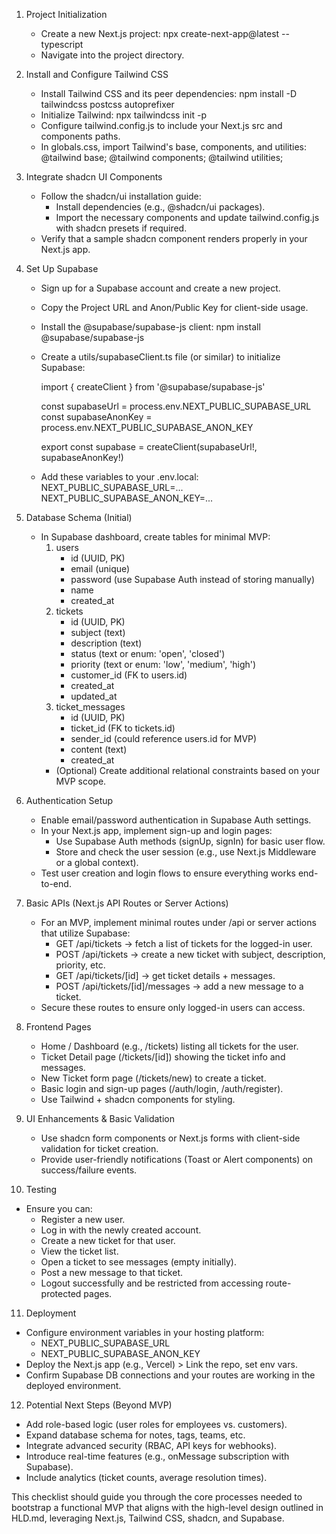 1. Project Initialization
   - Create a new Next.js project: npx create-next-app@latest --typescript
   - Navigate into the project directory.

2. Install and Configure Tailwind CSS
   - Install Tailwind CSS and its peer dependencies:
     npm install -D tailwindcss postcss autoprefixer
   - Initialize Tailwind:
     npx tailwindcss init -p
   - Configure tailwind.config.js to include your Next.js src and components paths.
   - In globals.css, import Tailwind's base, components, and utilities:
     @tailwind base;
     @tailwind components;
     @tailwind utilities;

3. Integrate shadcn UI Components
   - Follow the shadcn/ui installation guide:
     - Install dependencies (e.g., @shadcn/ui packages).
     - Import the necessary components and update tailwind.config.js with shadcn presets if required.
   - Verify that a sample shadcn component renders properly in your Next.js app.

4. Set Up Supabase
   - Sign up for a Supabase account and create a new project.
   - Copy the Project URL and Anon/Public Key for client-side usage.
   - Install the @supabase/supabase-js client: npm install @supabase/supabase-js
   - Create a utils/supabaseClient.ts file (or similar) to initialize Supabase:
     
     import { createClient } from '@supabase/supabase-js'

     const supabaseUrl = process.env.NEXT_PUBLIC_SUPABASE_URL
     const supabaseAnonKey = process.env.NEXT_PUBLIC_SUPABASE_ANON_KEY

     export const supabase = createClient(supabaseUrl!, supabaseAnonKey!)
   
   - Add these variables to your .env.local:  
     NEXT_PUBLIC_SUPABASE_URL=...
     NEXT_PUBLIC_SUPABASE_ANON_KEY=...

5. Database Schema (Initial)
   - In Supabase dashboard, create tables for minimal MVP:
     1. users
        - id (UUID, PK)
        - email (unique)
        - password (use Supabase Auth instead of storing manually)
        - name
        - created_at
     2. tickets
        - id (UUID, PK)
        - subject (text)
        - description (text)
        - status (text or enum: 'open', 'closed')
        - priority (text or enum: 'low', 'medium', 'high')
        - customer_id (FK to users.id)
        - created_at
        - updated_at
     3. ticket_messages
        - id (UUID, PK)
        - ticket_id (FK to tickets.id)
        - sender_id (could reference users.id for MVP)
        - content (text)
        - created_at
     - (Optional) Create additional relational constraints based on your MVP scope.

6. Authentication Setup
   - Enable email/password authentication in Supabase Auth settings.
   - In your Next.js app, implement sign-up and login pages:
     - Use Supabase Auth methods (signUp, signIn) for basic user flow.
     - Store and check the user session (e.g., use Next.js Middleware or a global context).
   - Test user creation and login flows to ensure everything works end-to-end.

7. Basic APIs (Next.js API Routes or Server Actions)
   - For an MVP, implement minimal routes under /api or server actions that utilize Supabase:
     - GET /api/tickets → fetch a list of tickets for the logged-in user.
     - POST /api/tickets → create a new ticket with subject, description, priority, etc.
     - GET /api/tickets/[id] → get ticket details + messages.
     - POST /api/tickets/[id]/messages → add a new message to a ticket.
   - Secure these routes to ensure only logged-in users can access.

8. Frontend Pages
   - Home / Dashboard (e.g., /tickets) listing all tickets for the user.
   - Ticket Detail page (/tickets/[id]) showing the ticket info and messages.
   - New Ticket form page (/tickets/new) to create a ticket.
   - Basic login and sign-up pages (/auth/login, /auth/register).
   - Use Tailwind + shadcn components for styling.

9. UI Enhancements & Basic Validation
   - Use shadcn form components or Next.js forms with client-side validation for ticket creation.
   - Provide user-friendly notifications (Toast or Alert components) on success/failure events.

10. Testing
   - Ensure you can:
     - Register a new user.
     - Log in with the newly created account.
     - Create a new ticket for that user.
     - View the ticket list.
     - Open a ticket to see messages (empty initially).
     - Post a new message to that ticket.
     - Logout successfully and be restricted from accessing route-protected pages.

11. Deployment
   - Configure environment variables in your hosting platform:
     - NEXT_PUBLIC_SUPABASE_URL
     - NEXT_PUBLIC_SUPABASE_ANON_KEY
   - Deploy the Next.js app (e.g., Vercel) > Link the repo, set env vars.
   - Confirm Supabase DB connections and your routes are working in the deployed environment.

12. Potential Next Steps (Beyond MVP)
   - Add role-based logic (user roles for employees vs. customers).
   - Expand database schema for notes, tags, teams, etc.
   - Integrate advanced security (RBAC, API keys for webhooks).
   - Introduce real-time features (e.g., onMessage subscription with Supabase).
   - Include analytics (ticket counts, average resolution times).

This checklist should guide you through the core processes needed to bootstrap a functional MVP that aligns with the high-level design outlined in HLD.md, leveraging Next.js, Tailwind CSS, shadcn, and Supabase. 